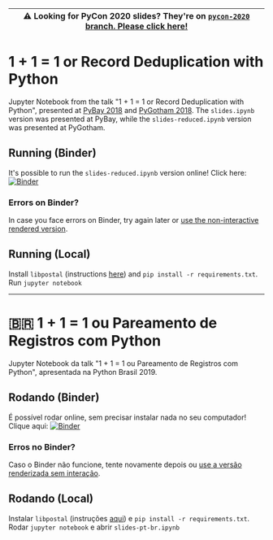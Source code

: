 | :warning: Looking for PyCon 2020 slides? They're on [`pycon-2020` branch. Please click here!](https://github.com/vintasoftware/deduplication-slides/tree/pycon-2020) |
| --- |

# 1 + 1 = 1 or Record Deduplication with Python

Jupyter Notebook from the talk "1 + 1 = 1 or Record Deduplication with Python", presented at [PyBay 2018](https://www.youtube.com/channel/UC51aOZF5nnderbuar5D5ifw/playlists) and [PyGotham 2018](https://2018.pygotham.org/talks/). The `slides.ipynb` version was presented at PyBay, while the `slides-reduced.ipynb` version was presented at PyGotham.

## Running (Binder)
It's possible to run the `slides-reduced.ipynb` version online! Click here: [![Binder](https://mybinder.org/badge.svg)](https://mybinder.org/v2/gh/vintasoftware/deduplication-slides/master?filepath=slides-reduced.ipynb)

### Errors on Binder?
In case you face errors on Binder, try again later or [use the non-interactive rendered version](https://nbviewer.jupyter.org/github/vintasoftware/deduplication-slides/blob/master/slides-reduced.ipynb).

## Running (Local)
Install `libpostal` (instructions [here](https://github.com/openvenues/libpostal)) and `pip install -r requirements.txt`. Run `jupyter notebook`

---

# 🇧🇷 1 + 1 = 1 ou Pareamento de Registros com Python

Jupyter Notebook da talk "1 + 1 = 1 ou Pareamento de Registros com Python", apresentada na Python Brasil 2019.

## Rodando (Binder)
É possível rodar online, sem precisar instalar nada no seu computador! Clique aqui: [![Binder](https://mybinder.org/badge.svg)](https://mybinder.org/v2/gh/vintasoftware/deduplication-slides/master?filepath=slides-pt-br.ipynb)

### Erros no Binder?
Caso o Binder não funcione, tente novamente depois ou [use a versão renderizada sem interação](https://nbviewer.jupyter.org/github/vintasoftware/deduplication-slides/blob/master/slides-pt-br.ipynb).

## Rodando (Local)
Instalar `libpostal` (instruções [aqui](https://github.com/openvenues/libpostal)) e `pip install -r requirements.txt`. Rodar `jupyter notebook` e abrir `slides-pt-br.ipynb`
